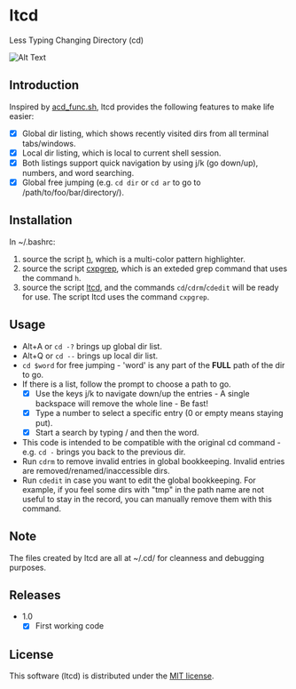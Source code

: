 # ltcd
Less Typing Changing Directory (cd)

![Alt Text](https://github.com/dczhu/ltcd/blob/master/res/cd.gif)

## Introduction
Inspired by [acd_func.sh](http://linuxgazette.net/109/misc/marinov/acd_func.html), ltcd provides the following features to make life easier:

- [x] Global dir listing, which shows recently visited dirs from all terminal tabs/windows.
- [x] Local dir listing, which is local to current shell session.
- [x] Both listings support quick navigation by using j/k (go down/up), numbers, and word searching.
- [x] Global free jumping (e.g. `cd dir` or `cd ar` to go to /path/to/foo/bar/directory/).

## Installation
In ~/.bashrc:
1. source the script [h](https://github.com/dczhu/mch/blob/master/h), which is a multi-color pattern highlighter.
2. source the script [cxpgrep](https://github.com/dczhu/cxpgrep/blob/master/cxpgrep), which is an exteded grep command that uses the command `h`.
3. source the script [ltcd](https://github.com/dczhu/ltcd/blob/master/ltcd), and the commands `cd`/`cdrm`/`cdedit` will be ready for use. The script ltcd uses the command `cxpgrep`.

## Usage
* Alt+A or `cd -?` brings up global dir list.
* Alt+Q or `cd --` brings up local dir list.
* `cd $word` for free jumping - 'word' is any part of the **FULL** path of the dir to go.
* If there is a list, follow the prompt to choose a path to go.
  - [x] Use the keys j/k to navigate down/up the entries - A single backspace will remove the whole line - Be fast!
  - [x] Type a number to select a specific entry (0 or empty means staying put).
  - [x] Start a search by typing / and then the word.
* This code is intended to be compatible with the original cd command - e.g. `cd -` brings you back to the previous dir.
* Run `cdrm` to remove invalid entries in global bookkeeping. Invalid entries are removed/renamed/inaccessible dirs.
* Run `cdedit` in case you want to edit the global bookkeeping. For example, if you feel some dirs with "tmp" in the path name are not useful to stay in the record, you can manually remove them with this command.

## Note
The files created by ltcd are all at ~/.cd/ for cleanness and debugging purposes.

## Releases
* 1.0
  - [x] First working code

## License
This software (ltcd) is distributed under the [MIT license](https://github.com/dczhu/ltcd/blob/master/LICENSE).

